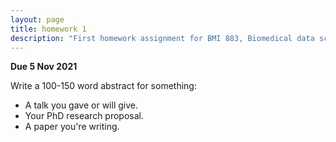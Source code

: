 ```yaml
---
layout: page
title: homework 1
description: "First homework assignment for BMI 883, Biomedical data science professional skills, to write an abstract for something."
---
```


**Due 5 Nov 2021**

Write a 100-150 word abstract for something:

- A talk you gave or will give.
- Your PhD research proposal.
- A paper you're writing.
